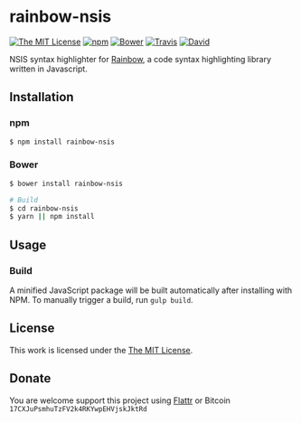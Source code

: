 # rainbow-nsis

[![The MIT License](https://img.shields.io/badge/license-MIT-orange.svg?style=flat-square)](http://opensource.org/licenses/MIT)
[![npm](https://img.shields.io/npm/v/rainbow-nsis.svg?style=flat-square)](https://www.npmjs.org/package/rainbow-nsis)
[![Bower](https://img.shields.io/bower/v/rainbow-nsis.svg?style=flat-square)]()
[![Travis](https://img.shields.io/travis/idleberg/rainbow-nsis.svg?style=flat-square)](https://travis-ci.org/idleberg/rainbow-nsis)
[![David](https://img.shields.io/david/dev/idleberg/rainbow-nsis.svg?style=flat-square)](https://david-dm.org/idleberg/rainbow-nsis?type=dev)

NSIS syntax highlighter for [Rainbow](https://github.com/ccampbell/rainbow), a code syntax highlighting library written in Javascript.

## Installation

### npm

```bash
$ npm install rainbow-nsis
```
### Bower

```bash
$ bower install rainbow-nsis

# Build
$ cd rainbow-nsis
$ yarn || npm install
```

## Usage

### Build

A minified JavaScript package will be built automatically after installing with NPM. To manually trigger a build, run `gulp build`.

## License

This work is licensed under the [The MIT License](LICENSE.md).

## Donate

You are welcome support this project using [Flattr](https://flattr.com/submit/auto?user_id=idleberg&url=https://github.com/idleberg/rainbow-nsis) or Bitcoin `17CXJuPsmhuTzFV2k4RKYwpEHVjskJktRd`
